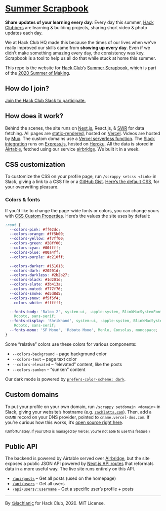 # [Summer Scrapbook](https://scrapbook.hackclub.com/)

**Share updates of your learning every day**: Every day this summer, [Hack Clubbers](https://hackclub.com/) are learning & building projects, sharing short video & photo updates each day.

We at Hack Club HQ made this because the times of our lives when we’ve really improved our skills came from **showing up every day**. Even if we didn’t make something amazing every day, the consistency was key. Scrapbook is a tool to help us all do that while stuck at home this summer.

This repo is the website for [Hack Club](https://hackclub.com/)’s [Summer Scrapbook](https://scrapbook.hackclub.com/), which is part of the [2020 Summer of Making](https://summer.hackclub.com/).

## How do I join?

[Join the Hack Club Slack to participate.](https://hack.af/som-slack/)

## How does it work?

Behind the scenes, the site runs on [Next.js](https://nextjs.org), React.js, & [SWR](https://swr.now.sh) for data fetching. All pages are [static-rendered](https://nextjs.org/docs/basic-features/data-fetching#getstaticprops-static-generation), hosted on [Vercel](https://vercel.com). Videos are hosted by [Mux](https://mux.com). The custom domains use a [Vercel serverless function](https://github.com/hackclub/summer-domains). The [Slack integration](https://github.com/hackclub/scrappy) runs on [Express.js](https://expressjs.com), hosted on [Heroku](https://heroku.com). All the data is stored in [Airtable](https://airtable.com), fetched using our service [airbridge](https://github.com/hackclub/api2). We built it in a week.

## CSS customization

To customize the CSS on your profile page, run `/scrappy setcss <link>` in Slack, giving a link to a CSS file or a [GitHub Gist](https://gist.github.com). [Here’s the default CSS](https://scrapbook.hackclub.com/themes/default.css), for your overwriting pleasure.

### Colors & fonts

If you’d like to change the page-wide fonts or colors, you can change yours with [CSS Custom Properties](https://developer.mozilla.org/en-US/docs/Web/CSS/Using_CSS_variables). Here’s the values the site uses by default:

```css
:root {
  --colors-pink: #ff62dc;
  --colors-orange: #ff5b00;
  --colors-yellow: #f7ff00;
  --colors-green: #28ff00;
  --colors-cyan: #00ffff;
  --colors-blue: #00a4ff;
  --colors-purple: #c210ff;

  --colors-darker: #151613;
  --colors-dark: #20201d;
  --colors-darkless: #2b2b27;
  --colors-black: #1d201d;
  --colors-slate: #3b413a;
  --colors-muted: #777f76;
  --colors-smoke: #d5d8d5;
  --colors-snow: #f5f5f4;
  --colors-white: #ffffff;

  --fonts-body: 'Baloo 2', system-ui, -apple-system, BlinkMacSystemFont, 'Segoe UI',
    Roboto, sans-serif;
  --fonts-display: 'Shrikhand', system-ui, -apple-system, BlinkMacSystemFont, 'Segoe UI',
    Roboto, sans-serif;
  --fonts-mono: 'SF Mono', 'Roboto Mono', Menlo, Consolas, monospace;
}
```

Some “relative” colors use these colors for various components:

- `--colors-background` – page background color
- `--colors-text` – page text color
- `--colors-elevated` – “elevated” content, like the posts
- `--colors-sunken` – “sunken” content

Our dark mode is powered by [`prefers-color-scheme: dark`](https://developer.mozilla.org/en-US/docs/Web/CSS/@media/prefers-color-scheme).

## Custom domains

To put your profile on your own domain, run `/scrappy setdomain <domain>` in Slack, giving your website’s hostname (e.g. [`zachlatta.com`](https://zachlatta.com)). Then, add a `CNAME` record on your DNS provider, pointed to `cname.vercel-dns.com`. If you’re curious how this works, it’s [open source right here](http://github.com/hackclub/summer-domains).

<small>
  (Unfortunately, if your DNS is managed by Vercel, you’re not able to use this
  feature.)
</small>

## Public API

The backend is powered by Airtable served over [Airbridge](https://github.com/hackclub/api2), but the site exposes a public JSON API powered by [Next.js API routes](https://nextjs.org/docs/api-routes/introduction) that reformats data in a more useful way. The live site runs entirely on this API.

- [`/api/posts`](https://scrapbook.hackclub.com/api/posts) – Get all posts (used on the homepage)
- [`/api/users`](https://scrapbook.hackclub.com/api/users) – Get all users
- [`/api/users/:username`](https://scrapbook.hackclub.com/api/users/zrl) – Get a specific user’s profile + posts

---

By [@lachlanjc](https://lachlanjc.com) for Hack Club, 2020. MIT License.
